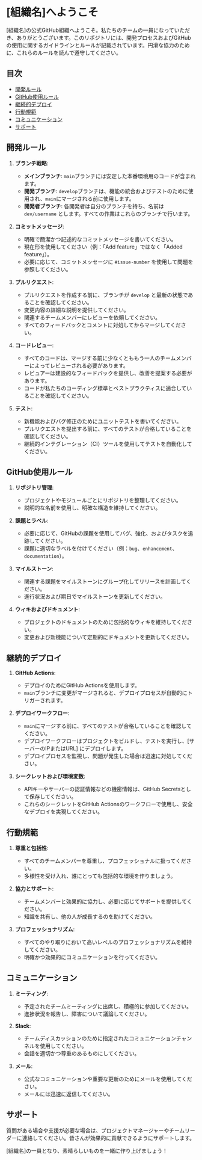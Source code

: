 
# [組織名]へようこそ

[組織名]の公式GitHub組織へようこそ。私たちのチームの一員になっていただき、ありがとうございます。このリポジトリには、開発プロセスおよびGitHubの使用に関するガイドラインとルールが記載されています。円滑な協力のために、これらのルールを読んで遵守してください。

## 目次

- [開発ルール](#開発ルール)
- [GitHub使用ルール](#github使用ルール)
- [継続的デプロイ](#継続的デプロイ)
- [行動規範](#行動規範)
- [コミュニケーション](#コミュニケーション)
- [サポート](#サポート)

## 開発ルール

1. **ブランチ戦略**:
   - **メインブランチ**: `main`ブランチには安定した本番環境用のコードが含まれます。
   - **開発ブランチ**: `develop`ブランチは、機能の統合およびテストのために使用され、`main`にマージされる前に使用します。
   - **開発者ブランチ**: 各開発者は自分のブランチを持ち、名前は `dev/username` とします。すべての作業はこれらのブランチで行います。

2. **コミットメッセージ**:
   - 明確で簡潔かつ記述的なコミットメッセージを書いてください。
   - 現在形を使用してください（例：「Add feature」ではなく「Added feature」）。
   - 必要に応じて、コミットメッセージに `#issue-number` を使用して問題を参照してください。

3. **プルリクエスト**:
   - プルリクエストを作成する前に、ブランチが `develop` と最新の状態であることを確認してください。
   - 変更内容の詳細な説明を提供してください。
   - 関連するチームメンバーにレビューを依頼してください。
   - すべてのフィードバックとコメントに対処してからマージしてください。

4. **コードレビュー**:
   - すべてのコードは、マージする前に少なくとももう一人のチームメンバーによってレビューされる必要があります。
   - レビュアーは建設的なフィードバックを提供し、改善を提案する必要があります。
   - コードが私たちのコーディング標準とベストプラクティスに適合していることを確認してください。

5. **テスト**:
   - 新機能およびバグ修正のためにユニットテストを書いてください。
   - プルリクエストを提出する前に、すべてのテストが合格していることを確認してください。
   - 継続的インテグレーション（CI）ツールを使用してテストを自動化してください。

## GitHub使用ルール

1. **リポジトリ管理**:
   - プロジェクトやモジュールごとにリポジトリを整理してください。
   - 説明的な名前を使用し、明確な構造を維持してください。

2. **課題とラベル**:
   - 必要に応じて、GitHubの課題を使用してバグ、強化、およびタスクを追跡してください。
   - 課題に適切なラベルを付けてください（例：`bug`、`enhancement`、`documentation`）。

3. **マイルストーン**:
   - 関連する課題をマイルストーンにグループ化してリリースを計画してください。
   - 進行状況および期日でマイルストーンを更新してください。

4. **ウィキおよびドキュメント**:
   - プロジェクトのドキュメントのために包括的なウィキを維持してください。
   - 変更および新機能について定期的にドキュメントを更新してください。

## 継続的デプロイ

1. **GitHub Actions**:
   - デプロイのためにGitHub Actionsを使用します。
   - `main`ブランチに変更がマージされると、デプロイプロセスが自動的にトリガーされます。

2. **デプロイワークフロー**:
   - `main`にマージする前に、すべてのテストが合格していることを確認してください。
   - デプロイワークフローはプロジェクトをビルドし、テストを実行し、[サーバーのIPまたはURL] にデプロイします。
   - デプロイプロセスを監視し、問題が発生した場合は迅速に対処してください。

3. **シークレットおよび環境変数**:
   - APIキーやサーバーの認証情報などの機密情報は、GitHub Secretsとして保存してください。
   - これらのシークレットをGitHub Actionsのワークフローで使用し、安全なデプロイを実現してください。

## 行動規範

1. **尊重と包括性**:
   - すべてのチームメンバーを尊重し、プロフェッショナルに扱ってください。
   - 多様性を受け入れ、誰にとっても包括的な環境を作りましょう。

2. **協力とサポート**:
   - チームメンバーと効果的に協力し、必要に応じてサポートを提供してください。
   - 知識を共有し、他の人が成長するのを助けてください。

3. **プロフェッショナリズム**:
   - すべてのやり取りにおいて高いレベルのプロフェッショナリズムを維持してください。
   - 明確かつ効果的にコミュニケーションを行ってください。

## コミュニケーション

1. **ミーティング**:
   - 予定されたチームミーティングに出席し、積極的に参加してください。
   - 進捗状況を報告し、障害について議論してください。

2. **Slack**:
   - チームディスカッションのために指定されたコミュニケーションチャンネルを使用してください。
   - 会話を適切かつ尊重のあるものにしてください。

3. **メール**:
   - 公式なコミュニケーションや重要な更新のためにメールを使用してください。
   - メールには迅速に返信してください。

## サポート

質問がある場合や支援が必要な場合は、プロジェクトマネージャーやチームリーダーに連絡してください。皆さんが効果的に貢献できるようにサポートします。

[組織名]の一員となり、素晴らしいものを一緒に作り上げましょう！
